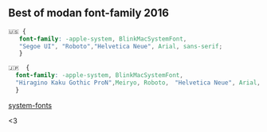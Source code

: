 ## Best of modan font-family 2016  

```css
🇺🇸 {
   font-family: -apple-system, BlinkMacSystemFont,
   "Segoe UI", "Roboto","Helvetica Neue", Arial, sans-serif;
   }
```  


```css
🇯🇵  {
  font-family: -apple-system, BlinkMacSystemFont,
  "Hiragino Kaku Gothic ProN",Meiryo, Roboto,　"Helvetica Neue", Arial,　sans-serif;
  }
```  



[system-fonts](https://github.com/kenhrmt/system-fonts)  



<3
